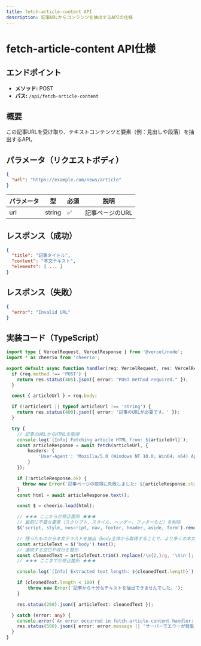 ```yaml
---
title: fetch-article-content API
description: 記事URLからコンテンツを抽出するAPIの仕様
---
```


# fetch-article-content API仕様

## エンドポイント

- **メソッド:** POST
- **パス:** `/api/fetch-article-content`

## 概要

この記事URLを受け取り、テキストコンテンツと要素（例：見出しや段落）を抽出するAPI。

## パラメータ（リクエストボディ）

```json
{
  "url": "https://example.com/news/article"
}
```

| パラメータ | 型     | 必須 | 説明                       |
|------------|--------|------|----------------------------|
| url        | string | ✅   | 記事ページのURL            |

## レスポンス（成功）

```json
{
  "title": "記事タイトル",
  "content": "本文テキスト",
  "elements": [ ... ]
}
```

## レスポンス（失敗）

```json
{
  "error": "Invalid URL"
}
```

## 実装コード（TypeScript）

```ts
import type { VercelRequest, VercelResponse } from '@vercel/node';
import * as cheerio from 'cheerio';

export default async function handler(req: VercelRequest, res: VercelResponse) {
  if (req.method !== 'POST') {
    return res.status(405).json({ error: "POST method required." });
  }

  const { articleUrl } = req.body;

  if (!articleUrl || typeof articleUrl !== 'string') {
    return res.status(400).json({ error: '記事のURLが必要です。' });
  }

  try {
    // 記事のURLからHTMLを取得
    console.log(`[Info] Fetching article HTML from: ${articleUrl}`);
    const articleResponse = await fetch(articleUrl, {
        headers: {
            'User-Agent': 'Mozilla/5.0 (Windows NT 10.0; Win64; x64) AppleWebKit/537.36 (KHTML, like Gecko) Chrome/91.0.4472.124 Safari/537.36'
        }
    });

    if (!articleResponse.ok) {
      throw new Error(`記事ページの取得に失敗しました: ${articleResponse.status}`);
    }
    const html = await articleResponse.text();

    const $ = cheerio.load(html);

    // ★★★ ここからが修正箇所 ★★★
    // 最初に不要な要素（スクリプト、スタイル、ヘッダー、フッターなど）を削除
    $('script, style, noscript, nav, footer, header, aside, form').remove();

    // 残ったものから本文テキストを抽出（body全体から取得することで、より多くの本文を捉える）
    const articleText = $('body').text();
    // 連続する空白や改行を整形
    const cleanedText = articleText.trim().replace(/\s{2,}/g, '\n\n');
    // ★★★ ここまでが修正箇所 ★★★

    console.log(`[Info] Extracted text length: ${cleanedText.length}`);

    if (cleanedText.length < 100) {
        throw new Error('記事から十分なテキストを抽出できませんでした。');
    }

    res.status(200).json({ articleText: cleanedText });

  } catch (error: any) {
    console.error('An error occurred in fetch-article-content handler:', error);
    res.status(500).json({ error: error.message || 'サーバーでエラーが発生しました。' });
  }
}
```
